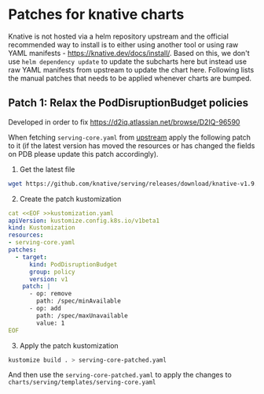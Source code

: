 # Patches for knative charts

Knative is not hosted via a helm repository upstream and the official recommended way to install is to either using another tool or using raw YAML manifests - https://knative.dev/docs/install/. Based on this, we don't use `helm dependency update` to update the subcharts here but instead use raw YAML manifests from upstream to update the chart here. Following lists the manual patches that needs to be applied whenever charts are bumped. 


## Patch 1: Relax the PodDisruptionBudget policies

Developed in order to fix https://d2iq.atlassian.net/browse/D2IQ-96590

When fetching `serving-core.yaml` from [upstream](https://github.com/knative/serving/releases/download/knative-v1.9.2/serving-core.yaml) apply the following patch to it (if the latest version has moved the resources or has changed the fields on PDB please update this patch accordingly).

1. Get the latest file
```bash
wget https://github.com/knative/serving/releases/download/knative-v1.9.3/serving-core.yaml
```

2. Create the patch kustomization

```yaml
cat <<EOF >>kustomization.yaml
apiVersion: kustomize.config.k8s.io/v1beta1
kind: Kustomization
resources:
- serving-core.yaml
patches:
  - target:
      kind: PodDisruptionBudget
      group: policy
      version: v1
    patch: |
      - op: remove
        path: /spec/minAvailable
      - op: add
        path: /spec/maxUnavailable
        value: 1
EOF
```

3. Apply the patch kustomization

```bash
kustomize build . > serving-core-patched.yaml
```

And then use the `serving-core-patched.yaml` to apply the changes to `charts/serving/templates/serving-core.yaml`

<!-- More patches can be added here in future as needed. -->